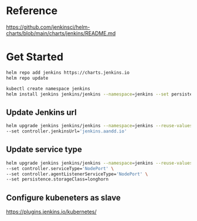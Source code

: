 # Reference

https://github.com/jenkinsci/helm-charts/blob/main/charts/jenkins/README.md

# Get Started

```sh
helm repo add jenkins https://charts.jenkins.io
helm repo update
```

```sh
kubectl create namespace jenkins
helm install jenkins jenkins/jenkins --namespace=jenkins --set persistence.storageClass=longhorn --set persistence.size='8Gi'
```

## Update Jenkins url

```sh
helm upgrade jenkins jenkins/jenkins --namespace=jenkins --reuse-values \
--set controller.jenkinsUrl='jenkins.aandd.io'
```

## Update service type

```sh
helm upgrade jenkins jenkins/jenkins --namespace=jenkins --reuse-values \
--set controller.serviceType='NodePort' \
--set controller.agentListenerServiceType='NodePort' \
--set persistence.storageClass=longhorn
```

## Configure kubeneters as slave

https://plugins.jenkins.io/kubernetes/